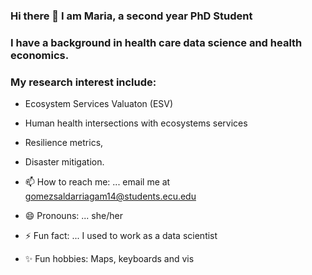 ### Hi there 👋 I am Maria, a second year PhD Student  

### I have a background in health care data science and health economics.

### My research interest include:
-  Ecosystem Services Valuaton (ESV)
-  Human health intersections with ecosystems services
-  Resilience metrics, 
-  Disaster mitigation.

- 📫 How to reach me: ... email me at gomezsaldarriagam14@students.ecu.edu
- 😄 Pronouns: ... she/her
- ⚡ Fun fact: ... I used to work as a data scientist
- ✨ Fun hobbies: Maps, keyboards and vis


<!--
**marigosa27/marigosa27** is a ✨ _special_ ✨ repository because its `README.md` (this file) appears on your GitHub profile.

Here are some ideas to get you started:


-->
